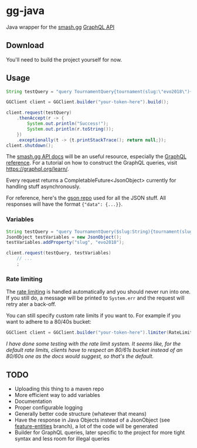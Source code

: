 # gg-java
Java wrapper for the [smash.gg](https://smash.gg) [GraphQL API](https://developer.smash.gg/docs/intro)

## Download
You'll need to build the project yourself for now.

## Usage
```java
String testQuery = "query TournamentQuery{tournament(slug:\"evo2018\"){events{name standings(query:{page:1,perPage:3}){nodes{standing entrant{name}}}}}}";

GGClient client = GGClient.builder("your-token-here").build();

client.request(testQuery)
	.thenAccept(r -> {
		System.out.println("Success!");
		System.out.println(r.toString());
	})
	.exceptionally(t -> {t.printStackTrace(); return null;});
client.shutdown();
```
The [smash.gg API docs](https://developer.smash.gg/docs/intro) will be an useful resource, especially the [GraphQL reference](https://developer.smash.gg/reference).
For a tutorial on how to construct the GraphQL queries, visit https://graphql.org/learn/.

Every request returns a CompletableFuture\<JsonObject\> currently for handling stuff asynchronously.

For reference, here's the [gson repo](https://github.com/google/gson) used for all the JSON stuff.
All responses will have the format `{"data": {...}}`.

### Variables
```java
String testQuery = "query TournamentQuery($slug:String){tournament(slug:$slug){events{name standings(query:{page:1,perPage:3}){nodes{standing entrant{name}}}}}}";
JsonObject testVariables = new JsonObject();
testVariables.addProperty("slug", "evo2018");

client.request(testQuery, testVariables)
	// ...
	;
```

### Rate limiting
The [rate limiting](https://developer.smash.gg/docs/rate-limits) is handled automatically and you should never run into one. If you still do, a message will be printed to `System.err` and the request will retry ater a back-off.

You can still specify custom rate limits if you want to.
For example if you want to adhere to a 80/40s bucket:
```java
GGClient client = GGClient.builder("your-token-here").limiter(RateLimiter.bucketBuilder().tasksPerPeriod(80).period(40000L).build()).build();
```
*I have done some testing with the rate limit system. It seems like, for the default rate limits, clients have to respect an 80/61s bucket instead of an 80/60s one as the docs would suggest, so that's the default.*

## TODO
* Uploading this thing to a maven repo
* More efficient way to add variables
* Documentation
* Proper configurable logging
* Generally better code structure (whatever that means)
* Have the response in Java Objects instead of a JsonObject (see [feature-entities](https://github.com/gpluscb/gg-java/tree/feature-entities) branch), a lot of the code will be generated
* Builder for GraphQL queries, later specific to the project for more tight syntax and less room for illegal queries

